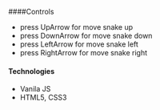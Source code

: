 ####Controls
- press UpArrow for move snake up
- press DownArrow for move snake down
- press LeftArrow for move snake left
- press RightArrow for move snake right

#### Technologies
- Vanila JS
- HTML5, CSS3

